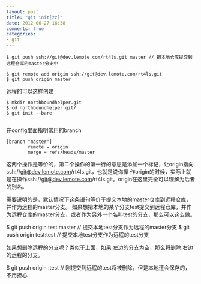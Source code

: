 ```yaml
---
layout: post
title: "git init[zz]"
date: 2012-06-27 16:38
comments: true
categories: 
- git
---
```


```
$ git push ssh://git@dev.lemote.com/rt4ls.git master // 把本地仓库提交到远程仓库的master分支中

$ git remote add origin ssh://git@dev.lemote.com/rt4ls.git
$ git push origin master 
```
远程的可以这样创建

```
$ mkdir northboundhelper.git
$ cd northboundhelper.git/
$ git init --bare 
 
```

在config里面指明常用的branch
```
[branch "master"]
        remote = origin
        merge = refs/heads/master
```

这两个操作是等价的，第二个操作的第一行的意思是添加一个标记，让origin指向ssh://git@dev.lemote.com/rt4ls.git，也就是说你操 作origin的时候，实际上就是在操作ssh://git@dev.lemote.com/rt4ls.git。origin在这里完全可以理解为后者 的别名。

需要说明的是，默认情况下这条语句等价于提交本地的master仓库到远程仓库，并作为远程的master分支。
如果想把本地的某个分支test提交到远程仓库，并作为远程仓库的master分支，或者作为另外一个名叫test的分支，那么可以这么做。

$ git push origin test:master         // 提交本地test分支作为远程的master分支
$ git push origin test:test              // 提交本地test分支作为远程的test分支

如果想删除远程的分支呢？类似于上面，如果:左边的分支为空，那么将删除:右边的远程的分支。

$ git push origin :test              // 刚提交到远程的test将被删除，但是本地还会保存的，不用担心
 